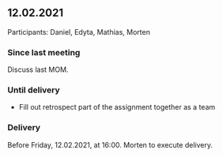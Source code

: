 ## 12.02.2021
Participants: Daniel, Edyta, Mathias, Morten 

### Since last meeting
Discuss last MOM.

### Until delivery
- Fill out retrospect part of the assignment together as a team

### Delivery
Before Friday, 12.02.2021, at 16:00.
Morten to execute delivery.



